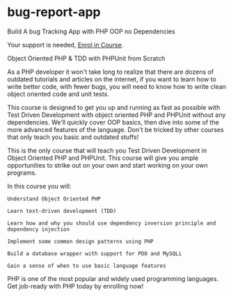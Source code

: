 # bug-report-app

Build A bug Tracking App with PHP OOP no Dependencies 

Your support is needed, [Enrol in Course](https://devscreencast.com/courses/build-a-bug-tracking-app-with-php-oop-no-dependencies).

Object Oriented PHP & TDD with PHPUnit from Scratch

As a PHP developer it won't take long to realize that there are dozens of outdated tutorials and articles on the internet, if you want to learn how to write better code, with fewer bugs, you will need to know how to write clean object oriented code and unit tests.

This course is designed to get you up and running as fast as possible with Test Driven Development with object oriented PHP and PHPUnit without any dependencies. We'll quickly cover OOP basics, then dive into some of the more advanced features of the language. Don't be tricked by other courses that only teach you basic and outdated stuffs!

This is the only course that will teach you Test Driven Development in Object Oriented PHP and PHPUnit. This course will give you ample opportunities to strike out on your own and start working on your own programs.

In this course you will:

    Understand Object Oriented PHP

    Learn test-driven development (TDD)

    Learn how and why you should use dependency inversion principle and dependency injection

    Implement some common design patterns using PHP

    Build a database wrapper with support for PDO and MySQLi

    Gain a sense of when to use basic language features

PHP is one of the most popular and widely used programming languages. Get job-ready with PHP today by enrolling now!
